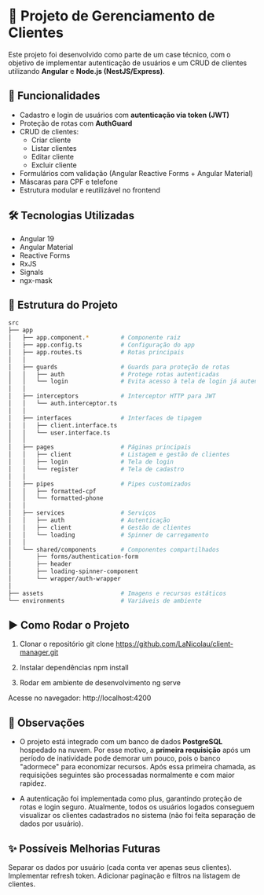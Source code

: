 # 📌 Projeto de Gerenciamento de Clientes

Este projeto foi desenvolvido como parte de um case técnico, com o objetivo de implementar autenticação de usuários e um CRUD de clientes utilizando **Angular** e **Node.js (NestJS/Express)**.

## 🚀 Funcionalidades

- Cadastro e login de usuários com **autenticação via token (JWT)**  
- Proteção de rotas com **AuthGuard**  
- CRUD de clientes:
  - Criar cliente
  - Listar clientes
  - Editar cliente
  - Excluir cliente  
- Formulários com validação (Angular Reactive Forms + Angular Material)  
- Máscaras para CPF e telefone  
- Estrutura modular e reutilizável no frontend  

## 🛠️ Tecnologias Utilizadas

- Angular 19
- Angular Material
- Reactive Forms
- RxJS
- Signals
- ngx-mask

## 📂 Estrutura do Projeto

```bash
src
├── app
│   ├── app.component.*         # Componente raiz
│   ├── app.config.ts           # Configuração do app
│   ├── app.routes.ts           # Rotas principais
│   │
│   ├── guards                  # Guards para proteção de rotas
│   │   ├── auth                # Protege rotas autenticadas
│   │   └── login               # Evita acesso à tela de login já autenticado
│   │
│   ├── interceptors            # Interceptor HTTP para JWT
│   │   └── auth.interceptor.ts
│   │
│   ├── interfaces              # Interfaces de tipagem
│   │   ├── client.interface.ts
│   │   └── user.interface.ts
│   │
│   ├── pages                   # Páginas principais
│   │   ├── client              # Listagem e gestão de clientes
│   │   ├── login               # Tela de login
│   │   └── register            # Tela de cadastro
│   │
│   ├── pipes                   # Pipes customizados
│   │   ├── formatted-cpf
│   │   └── formatted-phone
│   │
│   ├── services                # Serviços
│   │   ├── auth                # Autenticação
│   │   ├── client              # Gestão de clientes
│   │   └── loading             # Spinner de carregamento
│   │
│   └── shared/components       # Componentes compartilhados
│       ├── forms/authentication-form
│       ├── header
│       ├── loading-spinner-component
│       └── wrapper/auth-wrapper
│
├── assets                      # Imagens e recursos estáticos
└── environments                # Variáveis de ambiente
```

## ▶️ Como Rodar o Projeto
1. Clonar o repositório
git clone https://github.com/LaNicolau/client-manager.git

2. Instalar dependências
npm install

3. Rodar em ambiente de desenvolvimento
ng serve

Acesse no navegador: http://localhost:4200

## 📌 Observações

- O projeto está integrado com um banco de dados **PostgreSQL** hospedado na nuvem. Por esse motivo, a **primeira requisição** após um período de inatividade pode demorar um pouco, pois o banco "adormece" para economizar recursos. Após essa primeira chamada, as requisições seguintes são processadas normalmente e com maior rapidez.

- A autenticação foi implementada como plus, garantindo proteção de rotas e login seguro. Atualmente, todos os usuários logados conseguem visualizar os clientes cadastrados no sistema (não foi feita separação de dados por usuário).

## ✨ Possíveis Melhorias Futuras

Separar os dados por usuário (cada conta ver apenas seus clientes).
Implementar refresh token.
Adicionar paginação e filtros na listagem de clientes.
